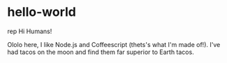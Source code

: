 # hello-world
rep
Hi Humans!

Ololo here, I like Node.js and Coffeescript (thets's what I'm made of!).
I've had tacos on the moon and find them far superior to Earth tacos.
